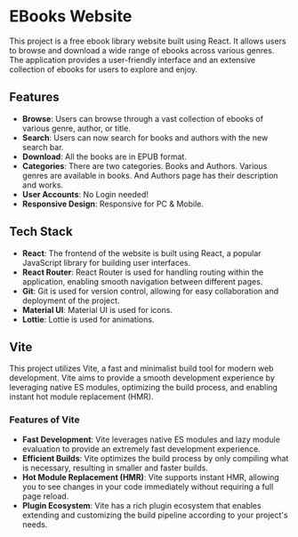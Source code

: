 # EBooks Website
This project is a free ebook library website built using React. It allows users to browse and download a wide range of ebooks across various genres. 
The application provides a user-friendly interface and an extensive collection of ebooks for users to explore and enjoy.

## Features
* **Browse**: Users can browse through a vast collection of ebooks of various genre, author, or title.
* **Search**: Users can now search for books and authors with  the new search bar.
* **Download**: All the books are in EPUB format.
* **Categories**: There are two categories. Books and Authors. Various genres are available in books. And Authors page has their description and works.
* **User Accounts**: No Login needed!
* **Responsive Design**: Responsive for PC & Mobile. 

## Tech Stack

* **React**: The frontend of the website is built using React, a popular JavaScript library for building user interfaces.
* **React Router**: React Router is used for handling routing within the application, enabling smooth navigation between different pages.
* **Git**: Git is used for version control, allowing for easy collaboration and deployment of the project.
* **Material UI**: Material UI is used for icons.
* **Lottie**: Lottie is used for animations.

## Vite

This project utilizes Vite, a fast and minimalist build tool for modern web development. Vite aims to provide a smooth development experience by leveraging native ES modules, optimizing the build process, and enabling instant hot module replacement (HMR).

### Features of Vite

- **Fast Development**: Vite leverages native ES modules and lazy module evaluation to provide an extremely fast development experience.
- **Efficient Builds**: Vite optimizes the build process by only compiling what is necessary, resulting in smaller and faster builds.
- **Hot Module Replacement (HMR)**: Vite supports instant HMR, allowing you to see changes in your code immediately without requiring a full page reload.
- **Plugin Ecosystem**: Vite has a rich plugin ecosystem that enables extending and customizing the build pipeline according to your project's needs.

